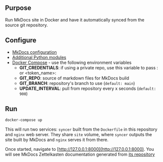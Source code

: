 ## Purpose
Run MkDocs site in Docker and have it automatically synced from the source git repository.

## Configure

- [MkDocs configuration](./config/syncer/mkdocs.yml)
- [Additional Python modules](./config/syncer/requirements.txt)
- [Docker Compose](docker-compose.yml) - use the following environment variables
  - **GIT_CREDENTIALS**: if using a private repo, use this variable to pass <username>:<password> or <token_name>:<token>
  - **GIT_REPO**: source of markdown files for MkDocs build
  - **GIT_BRANCH**: repository's branch to use (`default: main`)
  - **UPDATE_INTERVAL**: pull from repository every x seconds (`default: 900`)

## Run
``` bash
docker-compose up
```

This will run two services: `syncer` built from the `Dockerfile` in this repository and `nginx` web server. They share `site` volume, where `syncer` outputs the site built by MkDocs and `nginx` serves it from there.

Once started, navigate to [http://127.0.0.1:8000](http://127.0.0.1:8000). You will see MkDocs Zettelkasten documentation generated from [its repository](https://github.com/tbouska/mkdocs-zettelkasten)
